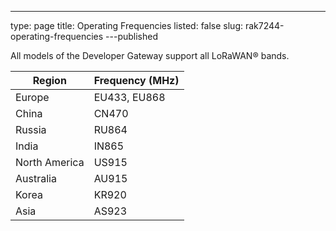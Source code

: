 ---
type: page
title: Operating Frequencies
listed: false
slug: rak7244-operating-frequencies
---published

All models of the Developer Gateway support all LoRaWAN® bands.

| **Region** | **Frequency (MHz)** | 
| ---- | ---- | 
| Europe | EU433, EU868 | 
| China | CN470 | 
| Russia | RU864 | 
| India | IN865 | 
| North America | US915 | 
| Australia | AU915 | 
| Korea | KR920 | 
| Asia | AS923 | 


